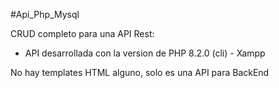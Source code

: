 #Api_Php_Mysql

CRUD completo para una API Rest:

- API desarrollada con la version de PHP 8.2.0 (cli) - Xampp

No hay templates HTML alguno, solo es una API para BackEnd